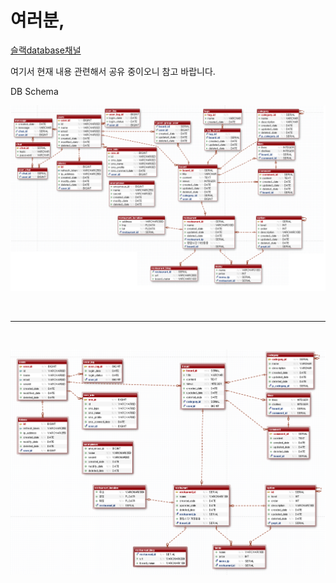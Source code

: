 <h1>여러분,</h1>

[슬랙database채널](https://web-atoz.slack.com/archives/CT4DZN6N7/p1580737582006100)

여기서 현재 내용 관련해서 공유 중이오니 참고 바랍니다. 



DB Schema

  ![현재까지 모델링 ](assets/model2.png)

<br>



---

 <br>

  ![현재까지 모델링 ](assets/model1.png)

